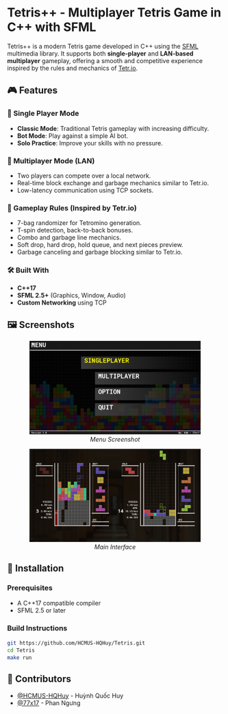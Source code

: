 # Tetris++ - Multiplayer Tetris Game in C++ with SFML

Tetris++ is a modern Tetris game developed in C++ using the [SFML](https://www.sfml-dev.org/) multimedia library. It supports both **single-player** and **LAN-based multiplayer** gameplay, offering a smooth and competitive experience inspired by the rules and mechanics of [Tetr.io](https://tetr.io).

## 🎮 Features

### 🧍 Single Player Mode
- **Classic Mode**: Traditional Tetris gameplay with increasing difficulty.
- **Bot Mode**: Play against a simple AI bot.
- **Solo Practice**: Improve your skills with no pressure.

### 👥 Multiplayer Mode (LAN)
- Two players can compete over a local network.
- Real-time block exchange and garbage mechanics similar to Tetr.io.
- Low-latency communication using TCP sockets.

### 📏 Gameplay Rules (Inspired by Tetr.io)
- 7-bag randomizer for Tetromino generation.
- T-spin detection, back-to-back bonuses.
- Combo and garbage line mechanics.
- Soft drop, hard drop, hold queue, and next pieces preview.
- Garbage canceling and garbage blocking similar to Tetr.io.

### 🛠️ Built With
- **C++17**
- **SFML 2.5+** (Graphics, Window, Audio)
- **Custom Networking** using TCP

## 🖼️ Screenshots

<p align="center">
  <img src="./menu.png" alt="Menu Screenshot" width="400"/>
  <br/>
  <em>Menu Screenshot</em>
</p>

<p align="center">
  <img src="./image.png" alt="Main Interface" width="400"/>
  <br/>
  <em>Main Interface</em>
</p>

## 🔧 Installation

### Prerequisites
- A C++17 compatible compiler
- SFML 2.5 or later

### Build Instructions
```bash
git https://github.com/HCMUS-HQHuy/Tetris.git
cd Tetris
make run
```

## 👥 Contributors
* [@HCMUS-HQHuy](https://github.com/HCMUS-HQHuy) - Huỳnh Quốc Huy
* [@77x17](https://github.com/77x17) - Phan Ngưng
